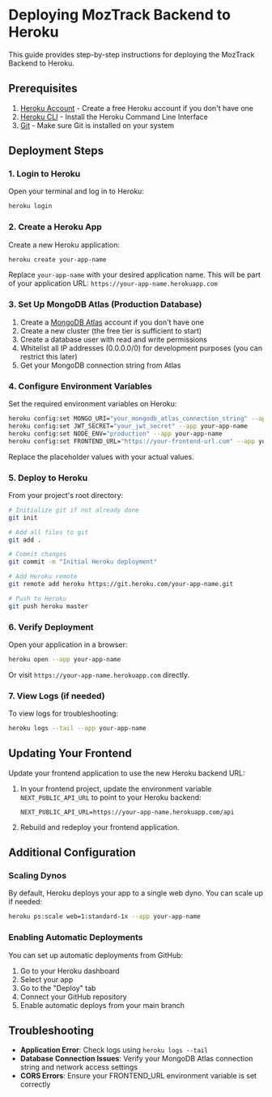 # Deploying MozTrack Backend to Heroku

This guide provides step-by-step instructions for deploying the MozTrack Backend to Heroku.

## Prerequisites

1. [Heroku Account](https://signup.heroku.com/) - Create a free Heroku account if you don't have one
2. [Heroku CLI](https://devcenter.heroku.com/articles/heroku-cli) - Install the Heroku Command Line Interface
3. [Git](https://git-scm.com/downloads) - Make sure Git is installed on your system

## Deployment Steps

### 1. Login to Heroku

Open your terminal and log in to Heroku:

```bash
heroku login
```

### 2. Create a Heroku App

Create a new Heroku application:

```bash
heroku create your-app-name
```

Replace `your-app-name` with your desired application name. This will be part of your application URL: `https://your-app-name.herokuapp.com`

### 3. Set Up MongoDB Atlas (Production Database)

1. Create a [MongoDB Atlas](https://www.mongodb.com/cloud/atlas) account if you don't have one
2. Create a new cluster (the free tier is sufficient to start)
3. Create a database user with read and write permissions
4. Whitelist all IP addresses (0.0.0.0/0) for development purposes (you can restrict this later)
5. Get your MongoDB connection string from Atlas

### 4. Configure Environment Variables

Set the required environment variables on Heroku:

```bash
heroku config:set MONGO_URI="your_mongodb_atlas_connection_string" --app your-app-name
heroku config:set JWT_SECRET="your_jwt_secret" --app your-app-name
heroku config:set NODE_ENV="production" --app your-app-name
heroku config:set FRONTEND_URL="https://your-frontend-url.com" --app your-app-name
```

Replace the placeholder values with your actual values.

### 5. Deploy to Heroku

From your project's root directory:

```bash
# Initialize git if not already done
git init

# Add all files to git
git add .

# Commit changes
git commit -m "Initial Heroku deployment"

# Add Heroku remote
git remote add heroku https://git.heroku.com/your-app-name.git

# Push to Heroku
git push heroku master
```

### 6. Verify Deployment

Open your application in a browser:

```bash
heroku open --app your-app-name
```

Or visit `https://your-app-name.herokuapp.com` directly.

### 7. View Logs (if needed)

To view logs for troubleshooting:

```bash
heroku logs --tail --app your-app-name
```

## Updating Your Frontend

Update your frontend application to use the new Heroku backend URL:

1. In your frontend project, update the environment variable `NEXT_PUBLIC_API_URL` to point to your Heroku backend:
   ```
   NEXT_PUBLIC_API_URL=https://your-app-name.herokuapp.com/api
   ```

2. Rebuild and redeploy your frontend application.

## Additional Configuration

### Scaling Dynos

By default, Heroku deploys your app to a single web dyno. You can scale up if needed:

```bash
heroku ps:scale web=1:standard-1x --app your-app-name
```

### Enabling Automatic Deployments

You can set up automatic deployments from GitHub:

1. Go to your Heroku dashboard
2. Select your app
3. Go to the "Deploy" tab
4. Connect your GitHub repository
5. Enable automatic deploys from your main branch

## Troubleshooting

- **Application Error**: Check logs using `heroku logs --tail`
- **Database Connection Issues**: Verify your MongoDB Atlas connection string and network access settings
- **CORS Errors**: Ensure your FRONTEND_URL environment variable is set correctly